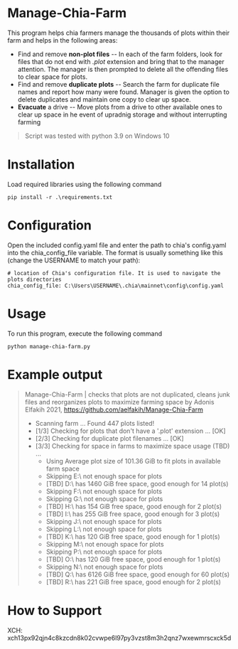 ﻿# Manage-Chia-Farm
This program helps chia farmers manage the thousands of plots within their farm and helps in the following areas:
  * Find and remove **non-plot files** --  In each of the farm folders, look for files that do not end with *.plot* extension and bring that to the manager attention.  The manager is then prompted to delete all the offending files to clear space for plots.
  * Find and remove  **duplicate plots** -- Search the farm for duplicate file names and report how many were found.  Manager is given the option to delete duplicates and maintain one copy to clear up space.
  * **Evacuate** a drive -- Move plots from a drive to other available ones to clear up space in he event of upradnig storage and without interrupting farming

> Script was tested with python 3.9 on Windows 10 


# Installation

Load required libraries using the following command

`pip install -r .\requirements.txt`

# Configuration

Open the included config.yaml file and enter the path to chia's config.yaml into the chia_config_file variable. The format is usually something like this (change the USERNAME to match your path):

```
# location of Chia's configuration file. It is used to navigate the plots directories
chia_config_file: C:\Users\USERNAME\.chia\mainnet\config\config.yaml
```


# Usage
To run this program, execute the following command

`python manage-chia-farm.py`


# Example output
> Manage-Chia-Farm | checks that plots are not duplicated, cleans junk files and reorganizes plots to maximize farming space
by Adonis Elfakih 2021, https://github.com/aelfakih/Manage-Chia-Farm
>
>* Scanning farm ... Found  447 plots listed!
>* [1/3] Checking for plots that don't have a '.plot' extension ... [OK]
>* [2/3] Checking for duplicate plot filenames ... [OK]
>* [3/3] Checking for space in farms to maximize space usage (TBD) ...
>    * Using Average plot size of 101.36 GiB to fit plots in available farm space
>    * Skipping E:\ not enough space for plots
>    * [TBD] D:\ has 1460 GiB free space, good enough for 14 plot(s)
>    * Skipping F:\ not enough space for plots
>    * Skipping G:\ not enough space for plots
>    * [TBD] H:\ has 154 GiB free space, good enough for 2 plot(s)
>    * [TBD] I:\ has 255 GiB free space, good enough for 3 plot(s)
>    * Skipping J:\ not enough space for plots
>    * Skipping L:\ not enough space for plots
>    * [TBD] K:\ has 120 GiB free space, good enough for 1 plot(s)
>    * Skipping M:\ not enough space for plots
>    * Skipping P:\ not enough space for plots
>    * [TBD] O:\ has 120 GiB free space, good enough for 1 plot(s)
>    * Skipping N:\ not enough space for plots
>    * [TBD] Q:\ has 6126 GiB free space, good enough for 60 plot(s)
>    * [TBD] R:\ has 221 GiB free space, good enough for 2 plot(s)

# How to Support
XCH: xch13px92qjn4c8kzcdn8k02cvwpe6l97py3vzst8m3h2qnz7wxewmrscxck5d
